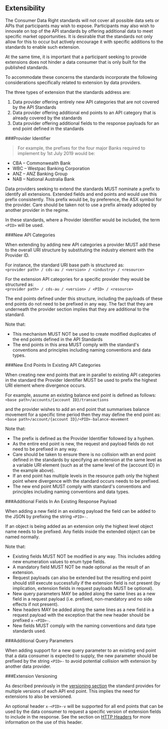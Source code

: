 ## Extensibility

The Consumer Data Right standards will not cover all possible data sets or APIs that participants may wish to expose. Participants may also wish to innovate on top of the API standards by offering additional data to meet specific market opportunities. It is desirable that the standards not only allow for this to occur but actively encourage it with specific additions to the standards to enable such extension.

At the same time, it is important that a participant seeking to provide extensions does not hinder a data consumer that is only built for the published standards.

To accommodate these concerns the standards incorporate the following considerations specifically related to extension by data providers.


The three types of extension that the standards address are:

1. Data provider offering entirely new API categories that are not covered by the API Standards
2. Data provider offering additional end points to an API category that is already covered by the standards
3. Data provider offering additional fields to the response payloads for an end point defined in the
standards

###Provider Identifier

>For example, the prefixes for the four major Banks required to implement by 1st July 2019 would be:
<ul>
<li>CBA – Commonwealth Bank</li>
<li>WBC – Westpac Banking Corporation</li>
<li>ANZ – ANZ Banking Group</li>
<li>NAB – National Australia Bank</li>
</ul>

Data providers seeking to extend the standards MUST nominate a prefix to identify all extensions.  Extended fields and end points and would use this prefix consistently. This prefix would be, by preference, the ASX symbol for the provider. Care should be taken not to use a prefix already adopted by another provider in the regime.

In these standards, where a Provider Identifier would be included, the term `<PID>` will be used.

###New API Categories

When extending by adding new API categories a provider MUST add these to the overall URI structure by substituting the industry element with the Provider ID.

For instance, the standard URI base path is structured as:  
`<provider path> / cds-au / <version> / <industry> / <resource>`

For the extension API categories for a specific provider they would be structured as:  
`<provider path> / cds-au / <version> / <PID> / <resource>`

The end points defined under this structure, including the payloads of these end points do not need to be prefixed in any way. The fact that they are underneath the provider section implies that they are additional to the standard.


Note that:

* This mechanism MUST NOT be used to create modified duplicates of the end points defined in the API Standards
* The end points in this area MUST comply with the standard's conventions and principles including naming conventions and data types.

###New End Points In Existing API Categories

When creating new end points that are in parallel to existing API categories in the standard the Provider Identifier MUST be used to prefix the highest URI element where divergence occurs.

For example, assume an existing balance end point is defined as follows:  
`<base path>/accounts/{account ID}/transactions`

and the provider wishes to add an end point that summarises balance movement for a specific time period then they may define the end point as:  
`<base path>/account/{account ID}/<PID>-balance-movement`


Note that:

* The prefix is defined as the Provider Identifier followed by a hyphen.
* As the entire end point is new, the request and payload fields do not need to be prefixed in any way.
* Care should be taken to ensure there is no collision with an end point defined in the standards by specifying an extension at the same level as a variable URI element (such as at the same level of the {account ID} in the example above).
* If an end point has multiple levels in the resource path only the highest point where divergence with the standard occurs needs to be prefixed.
* The new end point MUST comply with standard's conventions and principles including naming conventions and data types.

###Additional Fields In An Existing Response Payload

When adding a new field in an existing payload the field can be added to the JSON by prefixing the string `<PID>-`.

If an object is being added as an extension only the highest level object name needs to be prefixed. Any fields inside the extended object can be named normally.


Note that:

* Existing fields MUST NOT be modified in any way. This includes adding new enumeration values to enum type fields.
* A mandatory field MUST NOT be made optional as the result of an extension.
* Request payloads can also be extended but the resulting end point should still execute successfully if the extension field is not present (by implication, extension fields in request payloads MUST be optional).
* New query parameters MAY be added along the same lines as a new field in a request payload (i.e. prefixed, non-mandatory and no side effects if not present).
* New headers MAY be added along the same lines as a new field in a request payload with the exception that the new header should be prefixed `x-<PID>-`.
* New fields MUST comply with the naming conventions and data type standards used.

###Additional Query Parameters

When adding support for a new query parameter to an existing end point that a data consumer is expected to supply, the new parameter should be prefixed by the string `<PID>-` to avoid potential collision with extension by another data provider.

###Extension Versioning

As described previously in the [versioning section](#versioning) the standard provides for multiple versions of each API end point.  This implies the need for extensions to also be versioned.

An optional header `x-<PID>-v` will be supported for all end points that can be used by the data consumer to request a specific version of extension fields to include in the response.  See the section on [HTTP Headers](#http-headers) for more information on the use of this header.

